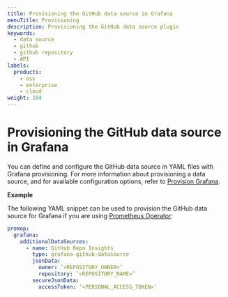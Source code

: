 ```yaml
---
title: Provisioning the GitHub data source in Grafana
menuTitle: Provisioning
description: Provisioning the GitHub data source plugin
keywords:
  - data source
  - github
  - github repository
  - API
labels:
  products:
    - oss
    - enterprise
    - cloud
weight: 104
---
```


# Provisioning the GitHub data source in Grafana

You can define and configure the GitHub data source in YAML files with Grafana provisioning. For more information about provisioning a data source, and for available configuration options, refer to [Provision Grafana](https://grafana.com/docs/grafana/latest/administration/provisioning/#data-sources).

**Example**

The following YAML snippet can be used to provision the GitHub data source for Grafana if you are using [Prometheus Operator](https://github.com/prometheus-operator/prometheus-operator):

```yaml
promop:
  grafana:
    additionalDataSources:
      - name: GitHub Repo Insights
        type: grafana-github-datasource
        jsonData:
          owner: ’<REPOSITORY_OWNER>’
          repository: ’<REPOSITORY_NAME>’
        secureJsonData:
          accessToken: ’<PERSONAL_ACCESS_TOKEN>’
```
